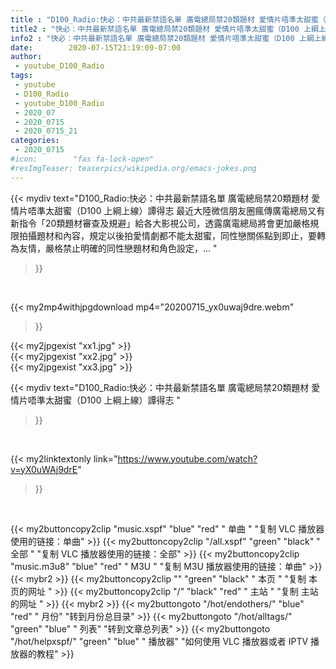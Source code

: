 ```yaml
---
title : "D100_Radio:快必：中共最新禁語名單 廣電總局禁20類題材 愛情片唔準太甜蜜（D100 上綱上線）譚得志 "
title2 : "快必：中共最新禁語名單 廣電總局禁20類題材 愛情片唔準太甜蜜（D100 上綱上線）譚得志 "
info2 : "快必：中共最新禁語名單 廣電總局禁20類題材 愛情片唔準太甜蜜（D100 上綱上線）譚得志 最近大陸微信朋友圈瘋傳廣電總局又有新指令「20類題材審查及規避」給各大影視公司，透露廣電總局將會更加嚴格規限拍攝題材和內容，規定以後拍愛情劇都不能太甜蜜，同性戀關係點到即止，要轉為友情，嚴格禁止明確的同性戀題材和角色設定，... "
date:        2020-07-15T21:19:09-07:00
author:
 - youtube_D100_Radio
tags:
 - youtube
 - D100_Radio
 - youtube_D100_Radio
 - 2020_07
 - 2020_0715
 - 2020_0715_21
categories:
 - 2020_0715
#icon:        "fas fa-lock-open"
#resImgTeaser: teaserpics/wikipedia.org/emacs-jokes.png
---
```


{{< mydiv text="D100_Radio:快必：中共最新禁語名單 廣電總局禁20類題材 愛情片唔準太甜蜜（D100 上綱上線）譚得志 最近大陸微信朋友圈瘋傳廣電總局又有新指令「20類題材審查及規避」給各大影視公司，透露廣電總局將會更加嚴格規限拍攝題材和內容，規定以後拍愛情劇都不能太甜蜜，同性戀關係點到即止，要轉為友情，嚴格禁止明確的同性戀題材和角色設定，... "
>}}
<br>


{{< my2mp4withjpgdownload mp4="20200715_yx0uwaj9dre.webm"
>}}

{{< my2jpgexist "xx1.jpg" >}}<br>
{{< my2jpgexist "xx2.jpg" >}}<br>
{{< my2jpgexist "xx3.jpg" >}}<br>



{{< mydiv text="D100_Radio:快必：中共最新禁語名單 廣電總局禁20類題材 愛情片唔準太甜蜜（D100 上綱上線）譚得志 "
>}}
<br>

{{< my2linktextonly link="https://www.youtube.com/watch?v=yX0uWAj9drE"
>}}


<br>

{{< my2buttoncopy2clip "music.xspf"        "blue"   "red"    " 单曲 "  "复制 VLC 播放器使用的链接：单曲" >}} {{< my2buttoncopy2clip "/all.xspf"         "green"  "black"  " 全部 "  "复制 VLC 播放器使用的链接：全部" >}} {{< my2buttoncopy2clip "music.m3u8"        "blue"   "red"    " M3U  "    "复制 M3U 播放器使用的链接：单曲" >}} {{< mybr2 >}} {{< my2buttoncopy2clip ""                  "green"  "black"  " 本页 "    "复制 本页的网址 " >}} {{< my2buttoncopy2clip "/"                 "black"  "red"    " 主站 "    "复制 主站的网址 " >}} {{< mybr2 >}} {{< my2buttongoto      "/hot/endothers/"   "blue"   "red"    " 月份"   "转到月份总目录" >}} {{< my2buttongoto      "/hot/alltags/"     "green"  "blue"   " 列表"   "转到文章总列表" >}} {{< my2buttongoto      "/hot/helpxspf/"    "green"  "blue"   " 播放器" "如何使用 VLC 播放器或者 IPTV 播放器的教程" >}} 
